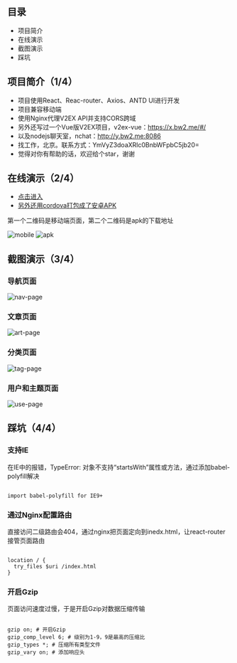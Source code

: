 ## 目录

* 项目简介
* 在线演示
* 截图演示
* 踩坑

## 项目简介（1/4）

* 项目使用React、Reac-router、Axios、ANTD UI进行开发
* 项目兼容移动端
* 使用Nginx代理V2EX API并支持CORS跨域
* 另外还写过一个Vue版V2EX项目，v2ex-vue：https://x.bw2.me/#/
* 以及nodejs聊天室，nchat：http://y.bw2.me:8086
* 找工作，北京。联系方式：YmVyZ3doaXRlc0BnbWFpbC5jb20=
* 觉得对你有帮助的话，欢迎给个star，谢谢

## 在线演示（2/4）

* [点击进入](https://v2ex-react.bw2.me/)
* [另外还用cordova打包成了安卓APK](http://atmp.oss-cn-qingdao.aliyuncs.com/apk/v2ex-react-1.0.apk)

第一个二维码是移动端页面，第二个二维码是apk的下载地址

![mobile](http://atmp.oss-cn-qingdao.aliyuncs.com/img/v2ex-react_moile-qrcode.png)
![apk](http://atmp.oss-cn-qingdao.aliyuncs.com/img/v2ex-react_apk-1.0-qrcde.png)

## 截图演示（3/4）

### 导航页面

![nav-page](http://atmp.oss-cn-qingdao.aliyuncs.com/img/v2ex-react_allPage.gif)

### 文章页面

![art-page](http://atmp.oss-cn-qingdao.aliyuncs.com/img/v2ex-react_articlePage.gif)

### 分类页面

![tag-page](http://atmp.oss-cn-qingdao.aliyuncs.com/img/v2ex-react_nodePage.gif)

### 用户和主题页面

![use-page](http://atmp.oss-cn-qingdao.aliyuncs.com/img/v2ex-react_userAndNodePage.gif)

## 踩坑（4/4）

### 支持IE

在IE中的报错，TypeError: 对象不支持“startsWith”属性或方法，通过添加babel-polyfill解决

```

import babel-polyfill for IE9+

```

### 通过Nginx配置路由

直接访问二级路由会404，通过nginx把页面定向到inedx.html，让react-router接管页面路由

```

location / {
  try_files $uri /index.html
}

```

### 开启Gzip

页面访问速度过慢，于是开启Gzip对数据压缩传输

```

gzip on; # 开启Gzip
gzip_comp_level 6; # 级别为1-9，9是最高的压缩比
gzip_types *; # 压缩所有类型文件
gzip_vary on; # 添加响应头

```
